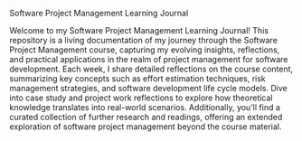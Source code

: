 Software Project Management Learning Journal

Welcome to my Software Project Management Learning Journal! This repository is a living documentation of my journey through the Software Project Management course, capturing my evolving insights, reflections, and practical applications in the realm of project management for software development. Each week, I share detailed reflections on the course content, summarizing key concepts such as effort estimation techniques, risk management strategies, and software development life cycle models. Dive into case study and project work reflections to explore how theoretical knowledge translates into real-world scenarios. Additionally, you'll find a curated collection of further research and readings, offering an extended exploration of software project management beyond the course material. 
